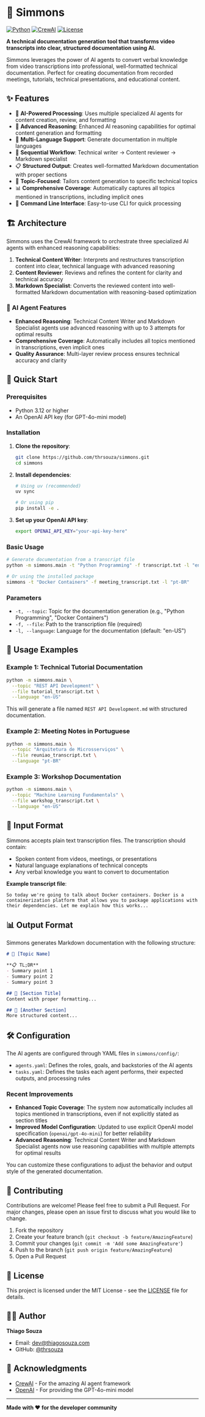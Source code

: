 # 🎯 Simmons

[![Python](https://img.shields.io/badge/Python->=3.10,<3.13-blue.svg)](https://python.org)
[![CrewAI](https://img.shields.io/badge/CrewAI-0.121.1+-orange.svg)](https://github.com/joaomdmoura/crewai)
[![License](https://img.shields.io/badge/License-MIT-green.svg)](LICENSE)

**A technical documentation generation tool that transforms video transcripts into clear, structured documentation using AI.**

Simmons leverages the power of AI agents to convert verbal knowledge from video transcriptions into professional, well-formatted technical documentation. Perfect for creating documentation from recorded meetings, tutorials, technical presentations, and educational content.

## ✨ Features

- 🤖 **AI-Powered Processing**: Uses multiple specialized AI agents for content creation, review, and formatting
- 🧠 **Advanced Reasoning**: Enhanced AI reasoning capabilities for optimal content generation and formatting
- 📝 **Multi-Language Support**: Generate documentation in multiple languages
- 🔄 **Sequential Workflow**: Technical writer → Content reviewer → Markdown specialist
- 📋 **Structured Output**: Creates well-formatted Markdown documentation with proper sections
- 🎯 **Topic-Focused**: Tailors content generation to specific technical topics
- 📊 **Comprehensive Coverage**: Automatically captures all topics mentioned in transcriptions, including implicit ones
- 🚀 **Command Line Interface**: Easy-to-use CLI for quick processing

## 🏗️ Architecture

Simmons uses the CrewAI framework to orchestrate three specialized AI agents with enhanced reasoning capabilities:

1. **Technical Content Writer**: Interprets and restructures transcription content into clear, technical language with advanced reasoning
2. **Content Reviewer**: Reviews and refines the content for clarity and technical accuracy
3. **Markdown Specialist**: Converts the reviewed content into well-formatted Markdown documentation with reasoning-based optimization

### 🧠 AI Agent Features

- **Enhanced Reasoning**: Technical Content Writer and Markdown Specialist agents use advanced reasoning with up to 3 attempts for optimal results
- **Comprehensive Coverage**: Automatically includes all topics mentioned in transcriptions, even implicit ones
- **Quality Assurance**: Multi-layer review process ensures technical accuracy and clarity

## 🚀 Quick Start

### Prerequisites

- Python 3.12 or higher
- An OpenAI API key (for GPT-4o-mini model)

### Installation

1. **Clone the repository**:
   ```bash
   git clone https://github.com/thrsouza/simmons.git
   cd simmons
   ```

2. **Install dependencies**:
   ```bash
   # Using uv (recommended)
   uv sync

   # Or using pip
   pip install -e .
   ```

3. **Set up your OpenAI API key**:
   ```bash
   export OPENAI_API_KEY="your-api-key-here"
   ```

### Basic Usage

```bash
# Generate documentation from a transcript file
python -m simmons.main -t "Python Programming" -f transcript.txt -l "en-US"

# Or using the installed package
simmons -t "Docker Containers" -f meeting_transcript.txt -l "pt-BR"
```

### Parameters

- `-t, --topic`: Topic for the documentation generation (e.g., "Python Programming", "Docker Containers")
- `-f, --file`: Path to the transcription file (required)
- `-l, --language`: Language for the documentation (default: "en-US")

## 📖 Usage Examples

### Example 1: Technical Tutorial Documentation

```bash
python -m simmons.main \
  --topic "REST API Development" \
  --file tutorial_transcript.txt \
  --language "en-US"
```

This will generate a file named `REST API Development.md` with structured documentation.

### Example 2: Meeting Notes in Portuguese

```bash
python -m simmons.main \
  --topic "Arquitetura de Microsserviços" \
  --file reuniao_transcript.txt \
  --language "pt-BR"
```

### Example 3: Workshop Documentation

```bash
python -m simmons.main \
  --topic "Machine Learning Fundamentals" \
  --file workshop_transcript.txt \
  --language "en-US"
```

## 📄 Input Format

Simmons accepts plain text transcription files. The transcription should contain:

- Spoken content from videos, meetings, or presentations
- Natural language explanations of technical concepts
- Any verbal knowledge you want to convert to documentation

**Example transcript file**:
```
So today we're going to talk about Docker containers. Docker is a containerization platform that allows you to package applications with their dependencies. Let me explain how this works...
```

## 📊 Output Format

Simmons generates Markdown documentation with the following structure:

```markdown
# 🎯 [Topic Name]

**📋 TL;DR**
- Summary point 1
- Summary point 2
- Summary point 3

## 📝 [Section Title]
Content with proper formatting...

## 🔧 [Another Section]
More structured content...
```

## 🛠️ Configuration

The AI agents are configured through YAML files in `simmons/config/`:

- `agents.yaml`: Defines the roles, goals, and backstories of the AI agents
- `tasks.yaml`: Defines the tasks each agent performs, their expected outputs, and processing rules

### Recent Improvements

- **Enhanced Topic Coverage**: The system now automatically includes all topics mentioned in transcriptions, even if not explicitly stated as section titles
- **Improved Model Configuration**: Updated to use explicit OpenAI model specification (`openai/gpt-4o-mini`) for better reliability
- **Advanced Reasoning**: Technical Content Writer and Markdown Specialist agents now use reasoning capabilities with multiple attempts for optimal results

You can customize these configurations to adjust the behavior and output style of the generated documentation.

## 🤝 Contributing

Contributions are welcome! Please feel free to submit a Pull Request. For major changes, please open an issue first to discuss what you would like to change.

1. Fork the repository
2. Create your feature branch (`git checkout -b feature/AmazingFeature`)
3. Commit your changes (`git commit -m 'Add some AmazingFeature'`)
4. Push to the branch (`git push origin feature/AmazingFeature`)
5. Open a Pull Request

## 📝 License

This project is licensed under the MIT License - see the [LICENSE](LICENSE) file for details.

## 👨‍💻 Author

**Thiago Souza**
- Email: dev@thiagosouza.com
- GitHub: [@thrsouza](https://github.com/thrsouza)

## 🙏 Acknowledgments

- [CrewAI](https://github.com/crewAIInc/crewAI) - For the amazing AI agent framework
- [OpenAI](https://openai.com) - For providing the GPT-4o-mini model

---

**Made with ❤️ for the developer community**
